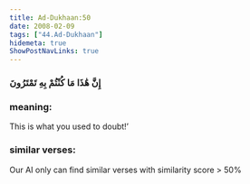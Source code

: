 ```yaml
---
title: Ad-Dukhaan:50
date: 2008-02-09
tags: ["44.Ad-Dukhaan"]
hidemeta: true 
ShowPostNavLinks: true 
---
```

### إِنَّ هَٰذَا مَا كُنْتُمْ بِهِ تَمْتَرُونَ
### meaning: 
This is what you used to doubt!’
### similar verses: 

Our AI only can find similar verses with similarity score > 50% 




